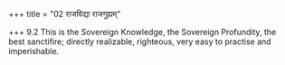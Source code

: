 +++
title = "02 राजविद्या राजगुह्यम्"

+++
9.2 This is the Sovereign Knowledge, the Sovereign Profundity, the best
sanctifire; directly realizable, righteous, very easy to practise and
imperishable.
